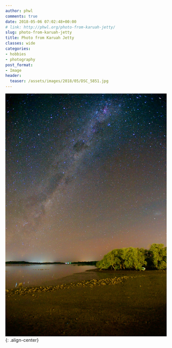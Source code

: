 ```yaml
---
author: phwl
comments: true
date: 2018-05-06 07:02:48+00:00
# link: http://phwl.org/photo-from-karuah-jetty/
slug: photo-from-karuah-jetty
title: Photo from Karuah Jetty
classes: wide
categories:
- hobbies
- photography
post_format:
- Image
header:
  teaser: /assets/images/2018/05/DSC_5851.jpg
---
```


![](/assets/images/2018/05/DSC_5851.jpg){: .align-center}
